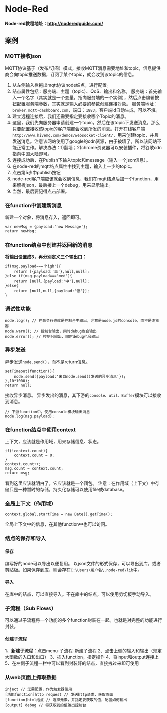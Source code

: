 # Node-Red
**Node-red教程地址：http://noderedguide.com/**

## 案例
### MQTT接收json
MQTT协议基于（发布/订阅）模式，接收MQTT消息需要地址和topic，信息提供商会向topic推送数据，订阅了某个topic，就会收到该topic的信息。

1. 从左侧输入栏拖出mqtt协议node结点，进行配置。
2. 结点属性包括：服务端、主题（topic）、QoS、输出和名称。
   服务端：首先输入一个名字（其实就是一个变量，指向服务端的一个实例），然后点击编辑按钮配置服务端参数，其实就是输入必要的参数创建连接对象。
   服务端地址：`broker.mqtt-dashboard.com`，端口：`1883`。客户端id自动生成，可以不填。
3. 建立远程连接后，我们还需要指定要接收哪个Topic的消息。
4. 这里，我们先向服务器申请创建一个topic，然后在该topic下发送消息，那么只要配置接收该topic的客户端都会收到所发的消息。打开在线客户端`http://www.hivemq.com/demos/websocket-client/`，用来创建topic，并且发送消息。注意该网站使用了google的cdn资源，由于被墙了，所以该网站不能正常工作。解决办法：1)翻墙；2)chrome浏览器可以安装插件，将谷歌cdn指向中国大陆即可。
5. 连接成功后，在Publish下输入topic和message（输入一个json信息）。
6. 在node-red的mqtt结点属性中找到主题，输入上一步的topic。
7. 点击第5步中publish按钮
8. node-red客户端应该就会收到信息，我们在mqtt结点后加一个function，用来解析json，最后接上一个debug，用来显示输出。
9. 当然，最后要记得点击部署。

### 在function中创建新消息
新建一个对象，将消息存入，返回即可。
```
var newMsg = {payload:'new Message'};
return newMsg;
```
### 在function结点中创建并返回新的消息
**将输出设置成3，再分别定义三个输出口：**
```
if(msg.payload==='high'){
    return [{payload:'高'},null,null];
}else if(msg.payload==='med'){
    return [null,{payload:'中'},null];
}else{
    return [null,null,{payload:'低'}];
}
```
### 调试性功能
```
node.log(); // 在命令行也就是控制台中输出，注意是node.js的console，而不是浏览器
node.warn(); // 控制台输出，同时debug也会输出
node.error(); // 控制台输出，同时debug也会输出
```
### 异步发送
异步发送`node.send()`，而不是return信息。
```
setTimeout(function(){
    node.send({payload:'来自node.send()发送的异步消息'});
},10*1000);
return null;
```
接收异步消息。
异步发出的消息，其下游的`console、util、Buffer`模块可以接收到消息。
```
// 下游function中，使用console模块输出消息
node.log(msg.payload);
```
### 在function结点中使用context
上下文，应该就是作用域，用来存储信息、状态。
```
if(!context.count){
    context.count = 0;
}
context.count++;
msg.count = context.count;
return msg;
```
看到这里应该就明白了，它应该就是一个闭包。
注意：在作用域（上下文）中存储只是一种暂时的存储，持久化存储可以使用file或database。
### 全局上下文（作用域）
```
context.global.startTime = new Date().getTime();
```
全局上下文中的信息，在其他function中也可以访问。
### 结点的保存和导入
#### 保存
编写好的node可以导出以便复用。
以json文件的形式保存，可以导出到库，或者剪贴板。如果保存到库，则会存在`C:\Users\用户名\.node-red\lib`中。
#### 导入
在库中的结点，可以直接导入。不在库中的结点，可以使用剪切板手动导入。
### 子流程（Sub Flows）
可以通过子流程将一个功能的多个function封装在一起。也就是对完整的功能进行封装。
#### 创建子流程
1、**新建子流程**：点击menu-子流程-新建子流程
2、点击上侧的输入和输出（规定大函数的入口和出口）
3、插入function，指定操作
4、将input和output连接上
5、在左侧子流程一栏中可以看到封装好的结点，直接拽过来即可使用

### 从web页面上抓取数据
```
inject // 无需配置，作为触发器使用
[功能function]http request // 发送http请求，获取页面
[function]html结点 // 选择元素，并指定要获取的值，配置如何输出
[output] debug // 将获取到的值输出控制台
```